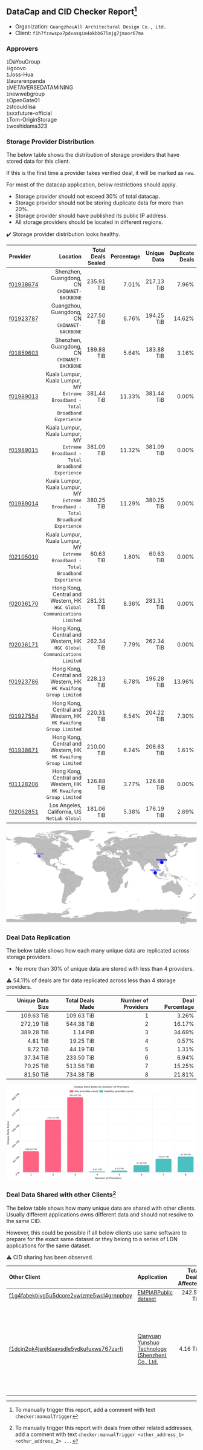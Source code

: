 ## DataCap and CID Checker Report[^1]
 - Organization: `GuangzhouAll Architectural Design Co., Ltd.`
 - Client: `f1h7fzawspx7pdxasqim4okbb67lmjg7jmoor67ma`
### Approvers
`1`DaYouGroup<br/>`1`igoovo<br/>`1`Joss-Hua<br/>`1`laurarenpanda<br/>`1`METAVERSEDATAMINING<br/>`1`newwebgroup<br/>`1`OpenGate01<br/>`2`stcouldlisa<br/>`1`sxxfuture-official<br/>`1`Tom-OriginStorage<br/>`1`woshidama323

### Storage Provider Distribution
The below table shows the distribution of storage providers that have stored data for this client.

If this is the first time a provider takes verified deal, it will be marked as `new`.

For most of the datacap application, below restrictions should apply.
 - Storage provider should not exceed 30% of total datacap.
 - Storage provider should not be storing duplicate data for more than 20%.
 - Storage provider should have published its public IP address.
 - All storage providers should be located in different regions.

✔️ Storage provider distribution looks healthy.

| Provider                                              |                                                                            Location | Total Deals Sealed | Percentage | Unique Data | Duplicate Deals |
| :---------------------------------------------------- | ----------------------------------------------------------------------------------: | -----------------: | ---------: | ----------: | --------------: |
| [f01938674](https://filfox.info/en/address/f01938674) |                                     Shenzhen, Guangdong, CN<br/>`CHINANET-BACKBONE` |         235.91 TiB |      7.01% |  217.13 TiB |           7.96% |
| [f01923787](https://filfox.info/en/address/f01923787) |                                    Guangzhou, Guangdong, CN<br/>`CHINANET-BACKBONE` |         227.50 TiB |      6.76% |  194.25 TiB |          14.62% |
| [f01859603](https://filfox.info/en/address/f01859603) |                                     Shenzhen, Guangdong, CN<br/>`CHINANET-BACKBONE` |         189.88 TiB |      5.64% |  183.88 TiB |           3.16% |
| [f01989013](https://filfox.info/en/address/f01989013) | Kuala Lumpur, Kuala Lumpur, MY<br/>`Extreme Broadband - Total Broadband Experience` |         381.44 TiB |     11.33% |  381.44 TiB |           0.00% |
| [f01989015](https://filfox.info/en/address/f01989015) | Kuala Lumpur, Kuala Lumpur, MY<br/>`Extreme Broadband - Total Broadband Experience` |         381.09 TiB |     11.32% |  381.09 TiB |           0.00% |
| [f01989014](https://filfox.info/en/address/f01989014) | Kuala Lumpur, Kuala Lumpur, MY<br/>`Extreme Broadband - Total Broadband Experience` |         380.25 TiB |     11.29% |  380.25 TiB |           0.00% |
| [f02105010](https://filfox.info/en/address/f02105010) | Kuala Lumpur, Kuala Lumpur, MY<br/>`Extreme Broadband - Total Broadband Experience` |          60.63 TiB |      1.80% |   60.63 TiB |           0.00% |
| [f02036170](https://filfox.info/en/address/f02036170) |          Hong Kong, Central and Western, HK<br/>`HGC Global Communications Limited` |         281.31 TiB |      8.36% |  281.31 TiB |           0.00% |
| [f02036171](https://filfox.info/en/address/f02036171) |          Hong Kong, Central and Western, HK<br/>`HGC Global Communications Limited` |         262.34 TiB |      7.79% |  262.34 TiB |           0.00% |
| [f01923786](https://filfox.info/en/address/f01923786) |                  Hong Kong, Central and Western, HK<br/>`HK Kwaifong Group Limited` |         228.13 TiB |      6.78% |  196.28 TiB |          13.96% |
| [f01927554](https://filfox.info/en/address/f01927554) |                  Hong Kong, Central and Western, HK<br/>`HK Kwaifong Group Limited` |         220.31 TiB |      6.54% |  204.22 TiB |           7.30% |
| [f01938671](https://filfox.info/en/address/f01938671) |                  Hong Kong, Central and Western, HK<br/>`HK Kwaifong Group Limited` |         210.00 TiB |      6.24% |  206.63 TiB |           1.61% |
| [f01128206](https://filfox.info/en/address/f01128206) |                  Hong Kong, Central and Western, HK<br/>`HK Kwaifong Group Limited` |         126.88 TiB |      3.77% |  126.88 TiB |           0.00% |
| [f02062851](https://filfox.info/en/address/f02062851) |                                     Los Angeles, California, US<br/>`NetLab Global` |         181.06 TiB |      5.38% |  176.19 TiB |           2.69% |

<img src="https://raw.githubusercontent.com/data-preservation-programs/filplus-checker-assets/main/filecoin-project/filecoin-plus-large-datasets/issues/1719/1686056639588.png"/>

### Deal Data Replication
The below table shows how each many unique data are replicated across storage providers.

- No more than 30% of unique data are stored with less than 4 providers.

⚠️ 54.11% of deals are for data replicated across less than 4 storage providers.

| Unique Data Size | Total Deals Made | Number of Providers | Deal Percentage |
| ---------------: | ---------------: | ------------------: | --------------: |
|       109.63 TiB |       109.63 TiB |                   1 |           3.26% |
|       272.19 TiB |       544.38 TiB |                   2 |          16.17% |
|       389.28 TiB |         1.14 PiB |                   3 |          34.69% |
|         4.81 TiB |        19.25 TiB |                   4 |           0.57% |
|         8.72 TiB |        44.19 TiB |                   5 |           1.31% |
|        37.34 TiB |       233.50 TiB |                   6 |           6.94% |
|        70.25 TiB |       513.56 TiB |                   7 |          15.25% |
|        81.50 TiB |       734.38 TiB |                   8 |          21.81% |

<img src="https://raw.githubusercontent.com/data-preservation-programs/filplus-checker-assets/main/filecoin-project/filecoin-plus-large-datasets/issues/1719/1686056640198.png"/>

### Deal Data Shared with other Clients[^3]
The below table shows how many unique data are shared with other clients.
Usually different applications owns different data and should not resolve to the same CID.

However, this could be possible if all below clients use same software to prepare for the exact same dataset or they belong to a series of LDN applications for the same dataset.

⚠️ CID sharing has been observed.

| Other Client                                                                                                          | Application                                                                                                                          | Total Deals Affected | Unique CIDs | Approvers                                                                                                                                                                                                                    |
| :-------------------------------------------------------------------------------------------------------------------- | :----------------------------------------------------------------------------------------------------------------------------------- | -------------------: | ----------: | :--------------------------------------------------------------------------------------------------------------------------------------------------------------------------------------------------------------------------- |
| [f1g4fabekbjvg5u5dcore2vwjzme5wcl4grnpphoy](https://filfox.info/en/address/f1g4fabekbjvg5u5dcore2vwjzme5wcl4grnpphoy) | [EMPIARPublic dataset](https://github.com/filecoin-project/filecoin-plus-large-datasets/issues/1847)                                 |           242.50 TiB |         970 | `1`1ane-1                                                                                                                                                                                                                    |
| [f1dcjn2qk4jsnjfdaavsdle5ydkufuxws767zarfi](https://filfox.info/en/address/f1dcjn2qk4jsnjfdaavsdle5ydkufuxws767zarfi) | [Qianyuan Yunshuo Technology \(Shenzhen\) Co\., Ltd\.](https://github.com/filecoin-project/filecoin-plus-large-datasets/issues/1308) |             4.16 TiB |         119 | `1`1ane-1<br/>`1`cryptowhizzard<br/>`1`Joss-Hua<br/>`2`kernelogic<br/>`1`liyunzhi-666<br/>`1`NDLABS-OFFICE<br/>`1`newwebgroup<br/>`2`psh0691<br/>`1`stcouldlisa<br/>`1`Tom-OriginStorage<br/>`1`xiaoyuaiheshui<br/>`1`xinaxu |

[^1]: To manually trigger this report, add a comment with text `checker:manualTrigger`

[^2]: Deals from those addresses are combined into this report as they are specified with `checker:manualTrigger`

[^3]: To manually trigger this report with deals from other related addresses, add a comment with text `checker:manualTrigger <other_address_1> <other_address_2> ...`
